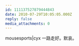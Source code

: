 ```yaml
---
id: 111137527879444843
date: 2010-07-29T10:05:05.000Z
reply: false
media_attachments: 0
---
```


mousesports|cyx 一路走好。默哀。

